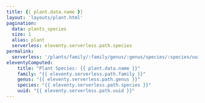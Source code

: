 ```yaml
---
title: {{ plant.data.name }}
layout: 'layouts/plant.html'
pagination:
  data: plants_species
  size: 1
  alias: plant
  serverless: eleventy.serverless.path.species
permalink:
  serverless: '/plants/family/:family/genus/:genus/species/:species/uuid/:uuid/'
eleventyComputed:
    title: "Plant Species: {{ plant.data.name }}"
    family: "{{ eleventy.serverless.path.family }}"
    genus: "{{ eleventy.serverless.path.genus }}"
    species: "{{ eleventy.serverless.path.species }}"
    uuid: "{{ eleventy.serverless.path.uuid }}"
---
```

